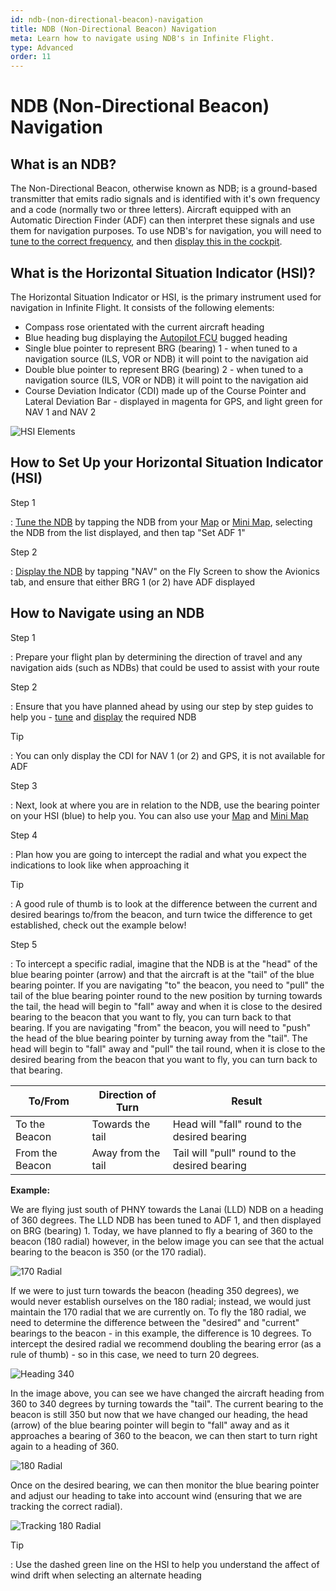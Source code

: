 ```yaml
---
id: ndb-(non-directional-beacon)-navigation
title: NDB (Non-Directional Beacon) Navigation
meta: Learn how to navigate using NDB's in Infinite Flight.
type: Advanced
order: 11
---
```


# NDB (Non-Directional Beacon) Navigation



## What is an NDB?

The Non-Directional Beacon, otherwise known as NDB; is a ground-based transmitter that emits radio signals and is identified with it's own frequency and a code (normally two or three letters). Aircraft equipped with an Automatic Direction Finder (ADF) can then interpret these signals and use them for navigation purposes. To use NDB's for navigation, you will need to [tune to the correct frequency](/guide/getting-started/pilot-user-interface/navigation#tuning-to-a-vor-or-adf), and then [display this in the cockpit](/guide/getting-started/pilot-user-interface/navigation#displaying-an-adf-in-your-aircraft).



## What is the Horizontal Situation Indicator (HSI)?

The Horizontal Situation Indicator or HSI, is the primary instrument used for navigation in Infinite Flight. It consists of the following elements:



- Compass rose orientated with the current aircraft heading
- Blue heading bug displaying the [Autopilot FCU](/guide/getting-started/pilot-user-interface/autopilot#autopilot) bugged heading
- Single blue pointer to represent BRG (bearing) 1 - when tuned to a navigation source (ILS, VOR or NDB) it will point to the navigation aid
- Double blue pointer to represent BRG (bearing) 2 - when tuned to a navigation source (ILS, VOR or NDB) it will point to the navigation aid
- Course Deviation Indicator (CDI) made up of the Course Pointer and Lateral Deviation Bar - displayed in magenta for GPS, and light green for NAV 1 and NAV 2

![HSI Elements](_images/manual/graphics/hsi-elements.jpg)



## How to Set Up your Horizontal Situation Indicator (HSI)

Step 1

: [Tune the NDB](/guide/getting-started/pilot-user-interface/navigation#tuning-to-a-vor-or-adf) by tapping the NDB from your [Map](/guide/getting-started/pilot-user-interface/flight-planning#map) or [Mini Map](/guide/getting-started/pilot-user-interface/flight-planning#mini-map), selecting the NDB from the list displayed, and then tap "Set ADF 1"



Step 2

: [Display the NDB](/guide/getting-started/pilot-user-interface/navigation#displaying-an-adf-in-your-aircraft) by tapping "NAV" on the Fly Screen to show the Avionics tab, and ensure that either BRG 1 (or 2) have ADF displayed



## How to Navigate using an NDB



Step 1

: Prepare your flight plan by determining the direction of travel and any navigation aids (such as NDBs) that could be used to assist with your route



Step 2

: Ensure that you have planned ahead by using our step by step guides to help you - [tune](/guide/getting-started/pilot-user-interface/navigation#tuning-to-a-vor-or-adf) and [display](/guide/getting-started/pilot-user-interface/navigation#displaying-an-adf-in-your-aircraft) the required NDB



Tip

: You can only display the CDI for NAV 1 (or 2) and GPS, it is not available for ADF



Step 3

: Next, look at where you are in relation to the NDB, use the bearing pointer on your HSI (blue) to help you. You can also use your [Map](/guide/getting-started/pilot-user-interface/flight-planning#map) and [Mini Map](/guide/getting-started/pilot-user-interface/flight-planning#mini-map)



Step 4

: Plan how you are going to intercept the radial and what you expect the indications to look like when approaching it



Tip

: A good rule of thumb is to look at the difference between the current and desired bearings to/from the beacon, and turn twice the difference to get established, check out the example below!



Step 5

: To intercept a specific radial, imagine that the NDB is at the "head" of the blue bearing pointer (arrow) and that the aircraft is at the "tail" of the blue bearing pointer. If you are navigating "to" the beacon, you need to "pull" the tail of the blue bearing pointer round to the new position by turning towards the tail, the head will begin to "fall" away and when it is close to the desired bearing to the beacon that you want to fly, you can turn back to that bearing. If you are navigating "from" the beacon, you will need to "push" the head of the blue bearing pointer by turning away from the "tail". The head will begin to "fall" away and "pull" the tail round, when it is close to the desired bearing from the beacon that you want to fly, you can turn back to that bearing.



| To/From         | Direction of Turn  | Result                                        |
| --------------- | ------------------ | --------------------------------------------- |
| To the Beacon   | Towards the tail   | Head will "fall" round to the desired bearing |
| From the Beacon | Away from the tail | Tail will "pull" round to the desired bearing |



**Example:**

We are flying just south of PHNY towards the Lanai (LLD) NDB on a heading of 360 degrees. The LLD NDB has been tuned to ADF 1, and then displayed on BRG (bearing) 1. Today, we have planned to fly a bearing of 360 to the beacon (180 radial) however, in the below image you can see that the actual bearing to the beacon is 350 (or the 170 radial).



![170 Radial](_images/manual/frames/170-radial.png)



If we were to just turn towards the beacon (heading 350 degrees), we would never establish ourselves on the 180 radial; instead, we would just maintain the 170 radial that we are currently on. To fly the 180 radial, we need to determine the difference between the "desired" and "current" bearings to the beacon - in this example, the difference is 10 degrees. To intercept the desired radial we recommend doubling the bearing error (as a rule of thumb) - so in this case, we need to turn 20 degrees.



![Heading 340](_images/manual/frames/heading-340.png)



In the image above, you can see we have changed the aircraft heading from 360 to 340 degrees by turning towards the "tail". The current bearing to the beacon is still 350 but now that we have changed our heading, the head (arrow) of the blue bearing pointer will begin to "fall" away and as it approaches a bearing of 360 to the beacon, we can then start to turn right again to a heading of 360.



![180 Radial](_images/manual/frames/180-radial.png)



Once on the desired bearing, we can then monitor the blue bearing pointer and adjust our heading to take into account wind (ensuring that we are tracking the correct radial).



![Tracking 180 Radial](_images/manual/frames/tracking-180-radial.png)



Tip

: Use the dashed green line on the HSI to help you understand the affect of wind drift when selecting an alternate heading




